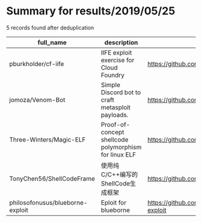 
# Summary for results/2019/05/25
    
5 records found after deduplication

| full_name | description | html_url | matched_list | matched_count | pushed_at | size | stargazers_count | language | forks_count |
|----------------------------------|-------------------------------------------------------|-----------------------------------------------------|---------------------------------------------|-----------------|---------------------------|--------|--------------------|------------|---------------|
| pburkholder/cf-iife | IIFE exploit exercise for Cloud Foundry | https://github.com/pburkholder/cf-iife | ['exploit'] | 1 | 2019-05-25 10:14:13+00:00 | 412 | 1 | JavaScript | 1 |
| jomoza/Venom-Bot | Simple Discord bot to craft metasploit payloads. | https://github.com/jomoza/Venom-Bot | ['metasploit module OR metasploit payload'] | 1 | 2019-05-25 18:10:37+00:00 | 6 | 2 | Python | 0 |
| Three-Winters/Magic-ELF | Proof-of-concept shellcode polymorphism for linux ELF | https://github.com/Three-Winters/Magic-ELF | ['shellcode'] | 1 | 2019-05-25 22:58:44+00:00 | 2 | 0 | Assembly | 0 |
| TonyChen56/ShellCodeFrame | 使用纯C/C++编写的ShellCode生成框架 | https://github.com/TonyChen56/ShellCodeFrame | ['shellcode'] | 1 | 2019-05-25 05:41:09+00:00 | 1567 | 195 | C++ | 103 |
| philosofonusus/blueborne-exploit | Eploit for blueborne | https://github.com/philosofonusus/blueborne-exploit | ['exploit'] | 1 | 2019-05-25 19:00:12+00:00 | 0 | 0 | | 0 |
